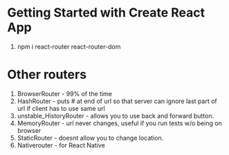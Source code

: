 # Getting Started with Create React App

1. npm i react-router react-router-dom


# Other routers

1. BrowserRouter - 99% of the time
2. HashRouter - puts # at end of url so that server can ignore last part of url if client has to use same url
3. unstable_HistoryRouter - allows you to use back and forward button.
4. MemoryRouter - url never changes, useful if you run tests w/o being on browser
5. StaticRouter - doesnt allow you to change location.
6. Nativerouter - for React Native



